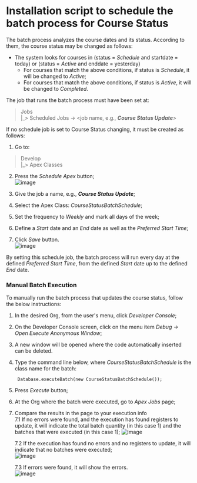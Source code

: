 # Installation script to schedule the batch process for Course Status
The batch process analyzes the course dates and its status. According to them, the course status may be changed as follows:

- The system looks for courses in (status = *Schedule* and startdate = today) or (status = *Active* and enddate = yesterday)
    - For courses that match the above conditions, if status is *Schedule*, it will be changed to *Active*;
    - For courses that match the above conditions, if status is *Active*, it will be changed to *Completed*.

The job that runs the batch process must have been set at:
> Jobs  
   |_> Scheduled Jobs -> <job name, e.g., **_Course Status Update_**>

If no schedule job is set to Course Status changing, it must be created as follows:
1. Go to:   
> Develop  
   |_> Apex Classes  
2. Press the *Schedule Apex* button;   
![image](https://user-images.githubusercontent.com/26011197/30222834-a7dadbee-949e-11e7-92c0-618904925248.png)  

3. Give the job a name, e.g., **_Course Status Update_**;
4. Select the Apex Class: *CourseStatusBatchSchedule*;
5. Set the frequency to *Weekly* and mark all days of the week;
6. Define a *Start* date and an *End* date as well as the *Preferred Start Time*;
7. Click *Save* button.  
![image](https://user-images.githubusercontent.com/26011197/30222977-56fafd8e-949f-11e7-9c11-564c2d8754ac.png)  

By setting this schedule job, the batch process will run every day at the defined *Preferred Start Time*, from the defined *Start* date up to the defined *End* date.

### Manual Batch Execution
To manually run the batch process that updates the course status, follow the below instructions:
1. In the desired Org, from the user's menu, click *Developer Console*;
2. On the Developer Console screen, click on the menu item *Debug -> Open Execute Anonymous Window*;
3. A new window will be opened where the code automatically inserted can be deleted.
4. Type the command line below, where *CourseStatusBatchSchedule* is the class name for the batch:  

        Database.executeBatch(new CourseStatusBatchSchedule());  
  
5. Press *Execute* button;
6. At the Org where the batch were executed, go to *Apex Jobs* page;
7. Compare the results in the page to your execution info  
   7.1  If no errors were found, and the execution has found registers to update, it will indicate the total batch quantity (in this case 1) and the batches that were executed (in this case 1);
![image](https://user-images.githubusercontent.com/26011197/30215742-4c117cee-9487-11e7-9815-686661f3b3ee.png)  

   7.2 If the execution has found no errors and no registers to update, it will indicate that no batches were executed;  
![image](https://user-images.githubusercontent.com/26011197/30215794-724d5f90-9487-11e7-9f28-0edcdea65632.png)  

   7.3 If errors were found, it will show the errors.  
![image](https://user-images.githubusercontent.com/26011197/30215840-a13e4292-9487-11e7-9f9f-34e7ac924f93.png)
